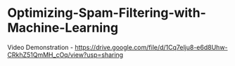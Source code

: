 # Optimizing-Spam-Filtering-with-Machine-Learning

Video Demonstration - https://drive.google.com/file/d/1Cq7elju8-e6d8Uhw-CRkhZ51QmMH_cOq/view?usp=sharing
